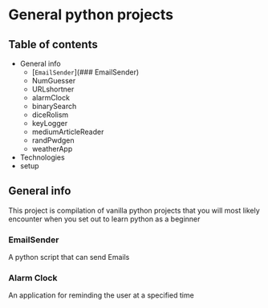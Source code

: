 # General python projects
## Table of contents
- General info
	- [`EmailSender`](### EmailSender)
	- NumGuesser
	- URLshortner
	- alarmClock
	- binarySearch
	- diceRolism
	- keyLogger
	- mediumArticleReader
	- randPwdgen
	- weatherApp
- Technologies
- setup


## General info
This project is compilation of vanilla python projects that you will most likely encounter when you set out to learn python as a beginner
### EmailSender
A python script that can send Emails 
### Alarm Clock
An application for reminding the user at a specified time
